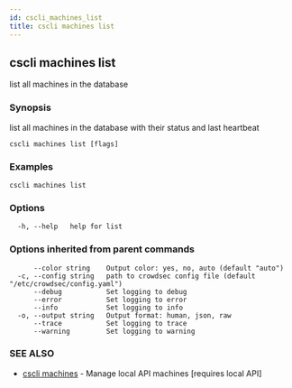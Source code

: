 ```yaml
---
id: cscli_machines_list
title: cscli machines list
---
```

## cscli machines list

list all machines in the database

### Synopsis

list all machines in the database with their status and last heartbeat

```
cscli machines list [flags]
```

### Examples

```
cscli machines list
```

### Options

```
  -h, --help   help for list
```

### Options inherited from parent commands

```
      --color string    Output color: yes, no, auto (default "auto")
  -c, --config string   path to crowdsec config file (default "/etc/crowdsec/config.yaml")
      --debug           Set logging to debug
      --error           Set logging to error
      --info            Set logging to info
  -o, --output string   Output format: human, json, raw
      --trace           Set logging to trace
      --warning         Set logging to warning
```

### SEE ALSO

* [cscli machines](/cscli/cscli_machines.md)	 - Manage local API machines [requires local API]

